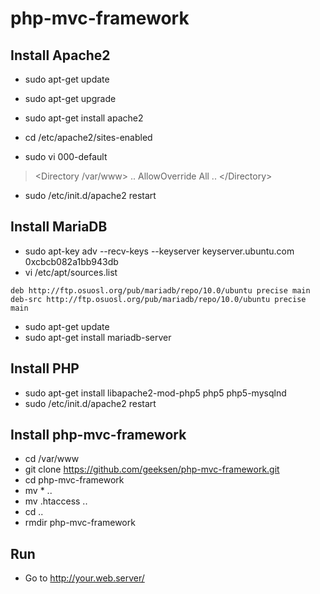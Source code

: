 php-mvc-framework
=================

Install Apache2
---------------
* sudo apt-get update
* sudo apt-get upgrade
* sudo apt-get install apache2

* cd /etc/apache2/sites-enabled
* sudo vi 000-default
> &lt;Directory /var/www&gt; .. AllowOverride All .. &lt;/Directory&gt;

* sudo /etc/init.d/apache2 restart

Install MariaDB
---------------
* sudo apt-key adv --recv-keys --keyserver keyserver.ubuntu.com 0xcbcb082a1bb943db
* vi /etc/apt/sources.list
```
deb http://ftp.osuosl.org/pub/mariadb/repo/10.0/ubuntu precise main
deb-src http://ftp.osuosl.org/pub/mariadb/repo/10.0/ubuntu precise main
```

* sudo apt-get update
* sudo apt-get install mariadb-server

Install PHP
-----------
* sudo apt-get install libapache2-mod-php5 php5 php5-mysqlnd
* sudo /etc/init.d/apache2 restart

Install php-mvc-framework
-------------------------
* cd /var/www
* git clone https://github.com/geeksen/php-mvc-framework.git
* cd php-mvc-framework
* mv * ..
* mv .htaccess ..
* cd ..
* rmdir php-mvc-framework

Run
---
* Go to http://your.web.server/
